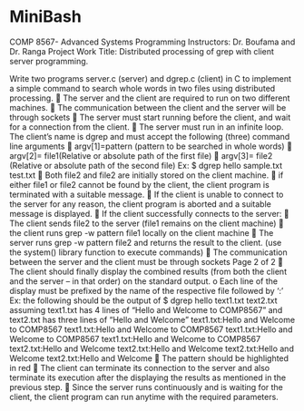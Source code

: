 # MiniBash
COMP 8567- Advanced Systems Programming
Instructors: Dr. Boufama and Dr. Ranga
Project Work
Title: Distributed processing of grep with client server programming. 

Write two programs server.c (server) and dgrep.c (client) in C to implement a simple
command to search whole words in two files using distributed processing.
 The server and the client are required to run on two different machines.
 The communication between the client and the server will be through sockets
 The server must start running before the client, and wait for a connection from the
client.
 The server must run in an infinite loop.
The client’s name is dgrep and must accept the following (three) command line
arguments
 argv[1]=pattern (pattern to be searched in whole words)
 argv[2]= file1(Relative or absolute path of the first file)
 argv[3]= file2 (Relative or absolute path of the second file)
Ex: $ dgrep hello sample.txt test.txt
 Both file2 and file2 are initially stored on the client machine.
 if either file1 or file2 cannot be found by the client, the client program is
terminated with a suitable message.
 If the client is unable to connect to the server for any reason, the client program
is aborted and a suitable message is displayed.
 If the client successfully connects to the server:
 The client sends file2 to the server (file1 remains on the client machine)
 the client runs grep -w pattern file1 locally on the client machine
 The server runs grep -w pattern file2 and returns the result to the client. (use
the system() library function to execute commands)
 The communication between the server and the client must be through sockets
Page 2 of 2
 The client should finally display the combined results (from both the client and
the server – in that order) on the standard output.
o Each line of the display must be prefixed by the name of the respective
file followed by ‘:’ Ex: the following should be the output of
$ dgrep hello text1.txt text2.txt assuming text1.txt has 4 lines of “Hello
and Welcome to COMP8567” and text2.txt has three lines of “Hello and
Welcome”
text1.txt:Hello and Welcome to COMP8567
text1.txt:Hello and Welcome to COMP8567
text1.txt:Hello and Welcome to COMP8567
text1.txt:Hello and Welcome to COMP8567
text2.txt:Hello and Welcome
text2.txt:Hello and Welcome
text2.txt:Hello and Welcome
text2.txt:Hello and Welcome
 The pattern should be highlighted in red
 The client can terminate its connection to the server and also terminate its
execution after the displaying the results as mentioned in the previous step.
 Since the server runs continuously and is waiting for the client, the client
program can run anytime with the required parameters. 
